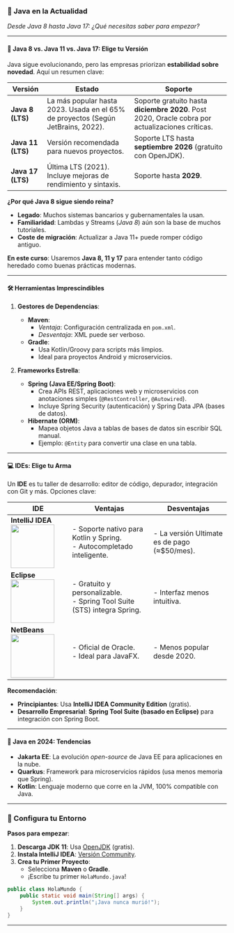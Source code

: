 ### **📅 Java en la Actualidad**
*Desde Java 8 hasta Java 17: ¿Qué necesitas saber para empezar?*  

---

#### **🔄 Java 8 vs. Java 11 vs. Java 17: Elige tu Versión**  
Java sigue evolucionando, pero las empresas priorizan **estabilidad sobre novedad**. Aquí un resumen clave:  

| **Versión** | **Estado** | **Soporte** |  
|-------------|------------|--------------|  
| **Java 8 (LTS)** | La más popular hasta 2023. Usada en el 65% de proyectos (Según JetBrains, 2022). | Soporte gratuito hasta **diciembre 2020**. Post 2020, Oracle cobra por actualizaciones críticas. |  
| **Java 11 (LTS)** | Versión recomendada para nuevos proyectos. | Soporte LTS hasta **septiembre 2026** (gratuito con OpenJDK). |  
| **Java 17 (LTS)** | Última LTS (2021). Incluye mejoras de rendimiento y sintaxis. | Soporte hasta **2029**. |  

**¿Por qué Java 8 sigue siendo reina?**  
- **Legado**: Muchos sistemas bancarios y gubernamentales la usan.  
- **Familiaridad**: Lambdas y Streams (*Java 8*) aún son la base de muchos tutoriales.  
- **Coste de migración**: Actualizar a Java 11+ puede romper código antiguo.  

**En este curso**: Usaremos **Java 8, 11 y 17** para entender tanto código heredado como buenas prácticas modernas.  

---

#### **🛠️ Herramientas Imprescindibles**  
1. **Gestores de Dependencias**:  
   - **Maven**:  
     - *Ventaja*: Configuración centralizada en `pom.xml`.  
     - *Desventaja*: XML puede ser verboso.  
   - **Gradle**:  
     - Usa Kotlin/Groovy para scripts más limpios.  
     - Ideal para proyectos Android y microservicios.  

2. **Frameworks Estrella**:  
   - **Spring (Java EE/Spring Boot)**:  
     - Crea APIs REST, aplicaciones web y microservicios con anotaciones simples (`@RestController`, `@Autowired`).  
     - Incluye Spring Security (autenticación) y Spring Data JPA (bases de datos).  
   - **Hibernate (ORM)**:  
     - Mapea objetos Java a tablas de bases de datos sin escribir SQL manual.  
     - Ejemplo: `@Entity` para convertir una clase en una tabla.  

---

#### **💻 IDEs: Elige tu Arma**  
Un **IDE** es tu taller de desarrollo: editor de código, depurador, integración con Git y más. Opciones clave:  

| **IDE** | **Ventajas** | **Desventajas** |  
|---------|--------------|------------------|  
| **IntelliJ IDEA** <img width="100px" heigth="100px" src="https://static-00.iconduck.com/assets.00/intellij-idea-icon-512x512-ksbwsbbn.png"> | - Soporte nativo para Kotlin y Spring. <br> - Autocompletado inteligente. | - La versión Ultimate es de pago (≈$50/mes). |  
| **Eclipse** <img width="100px" heigth="100px" src="https://static-00.iconduck.com/assets.00/eclipse-icon-512x479-6ivkqawb.png">| - Gratuito y personalizable. <br> - Spring Tool Suite (STS) integra Spring. | - Interfaz menos intuitiva. |  
| **NetBeans** <img width="100px" heigth="100px" src="https://netbeans.apache.org/_/images/apache-netbeans.svg">| - Oficial de Oracle. <br> - Ideal para JavaFX. | - Menos popular desde 2020. |  

**Recomendación**:  
- **Principiantes**: Usa **IntelliJ IDEA Community Edition** (gratis).  
- **Desarrollo Empresarial**: **Spring Tool Suite (basado en Eclipse)** para integración con Spring Boot.  

---

#### **🚀 Java en 2024: Tendencias**  
- **Jakarta EE**: La evolución *open-source* de Java EE para aplicaciones en la nube.  
- **Quarkus**: Framework para microservicios rápidos (usa menos memoria que Spring).  
- **Kotlin**: Lenguaje moderno que corre en la JVM, 100% compatible con Java.  

---

### **🔧 Configura tu Entorno**  
**Pasos para empezar**:  
1. **Descarga JDK 11**: Usa [OpenJDK](https://adoptium.net/) (gratis).  
2. **Instala IntelliJ IDEA**: [Versión Community](https://www.jetbrains.com/idea/).  
3. **Crea tu Primer Proyecto**:  
   - Selecciona **Maven** o **Gradle**.  
   - ¡Escribe tu primer `HolaMundo.java`!  

```java  
public class HolaMundo {  
    public static void main(String[] args) {  
        System.out.println("¡Java nunca murió!");  
    }  
}  
```  

---

